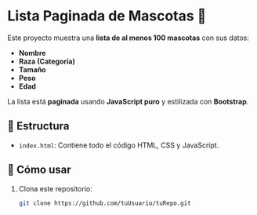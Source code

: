 # Lista Paginada de Mascotas 🐶

Este proyecto muestra una **lista de al menos 100 mascotas** con sus datos:
- **Nombre**
- **Raza (Categoría)**
- **Tamaño**
- **Peso**
- **Edad**

La lista está **paginada** usando **JavaScript puro** y estilizada con **Bootstrap**.

## 📂 Estructura
- `index.html`: Contiene todo el código HTML, CSS y JavaScript.

## 🚀 Cómo usar
1. Clona este repositorio:
   ```bash
   git clone https://github.com/tuUsuario/tuRepo.git
